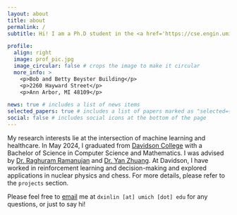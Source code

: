 ```yaml
---
layout: about
title: about
permalink: /
subtitle: Hi! I am a Ph.D student in the <a href='https://cse.engin.umich.edu/'>Computer Science & Engineering</a> at the University of Michigan. All my academic works are under the name Xin Lin. However, I generally prefer to be called by Donald.

profile:
  align: right
  image: prof_pic.jpg
  image_circular: false # crops the image to make it circular
  more_info: >
    <p>Bob and Betty Beyster Building</p>
    <p>2260 Hayward Street</p>
    <p>Ann Arbor, MI 48109</p>

news: true # includes a list of news items
selected_papers: true # includes a list of papers marked as "selected={true}"
social: false # includes social icons at the bottom of the page
---
```


My research interests lie at the intersection of machine learning and healthcare. In May 2024, I graduated from [Davidson College](https://www.davidson.edu/) with a Bachelor of Science in Computer Science and Mathematics. I was advised by [Dr. Raghuram Ramanujan](https://www.davidson.edu/people/raghu-ramanujan) and [Dr. Yan Zhuang](https://yanzhuang.name/). At Davidson, I have worked in reinforcement learning and decision-making and explored applications in nuclear physics and chess. For more details, please refer to the `projects` section.

Please feel free to [email](mailto:dxinlin@umich.edu) me at `dxinlin [at] umich [dot] edu` for any questions, or just to say hi!
